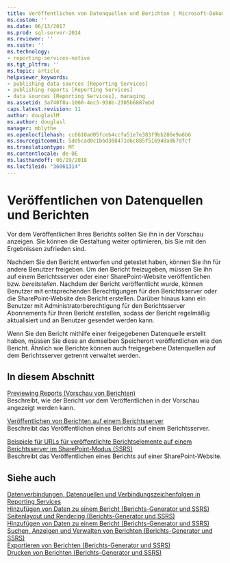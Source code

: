 ```yaml
---
title: Veröffentlichen von Datenquellen und Berichten | Microsoft-Dokumentation
ms.custom: ''
ms.date: 06/13/2017
ms.prod: sql-server-2014
ms.reviewer: ''
ms.suite: ''
ms.technology:
- reporting-services-native
ms.tgt_pltfrm: ''
ms.topic: article
helpviewer_keywords:
- publishing data sources [Reporting Services]
- publishing reports [Reporting Services]
- data sources [Reporting Services], managing
ms.assetid: 3a740f8a-1060-4ec3-938b-2305b6887ebd
caps.latest.revision: 11
author: douglaslM
ms.author: douglasl
manager: mblythe
ms.openlocfilehash: cc6610ad05fceb4ccfa51e7e383f9bb286e9a6b6
ms.sourcegitcommit: 5dd5cad0c1bbd308471d6c885f516948ad67dfcf
ms.translationtype: MT
ms.contentlocale: de-DE
ms.lasthandoff: 06/19/2018
ms.locfileid: "36061314"
---
```

# <a name="publishing-data-sources-and-reports"></a>Veröffentlichen von Datenquellen und Berichten
  Vor dem Veröffentlichen Ihres Berichts sollten Sie ihn in der Vorschau anzeigen. Sie können die Gestaltung weiter optimieren, bis Sie mit den Ergebnissen zufrieden sind.  
  
 Nachdem Sie den Bericht entworfen und getestet haben, können Sie ihn für andere Benutzer freigeben. Um den Bericht freizugeben, müssen Sie ihn auf einem Berichtsserver oder einer SharePoint-Website veröffentlichen bzw. *bereitstellen*. Nachdem der Bericht veröffentlicht wurde, können Benutzer mit entsprechenden Berechtigungen für den Berichtsserver oder die SharePoint-Website den Bericht erstellen. Darüber hinaus kann ein Benutzer mit Administratorberechtigung für den Berichtsserver Abonnements für Ihren Bericht erstellen, sodass der Bericht regelmäßig aktualisiert und an Benutzer gesendet werden kann.  
  
 Wenn Sie den Bericht mithilfe einer freigegebenen Datenquelle erstellt haben, müssen Sie diese an demselben Speicherort veröffentlichen wie den Bericht. Ähnlich wie Berichte können auch freigegebene Datenquellen auf dem Berichtsserver getrennt verwaltet werden.  
  
## <a name="in-this-section"></a>In diesem Abschnitt  
 [Previewing Reports (Vorschau von Berichten)](previewing-reports.md)  
 Beschreibt, wie der Bericht vor dem Veröffentlichen in der Vorschau angezeigt werden kann.  
  
 [Veröffentlichen von Berichten auf einem Berichtsserver](publishing-reports-to-a-report-server.md)  
 Beschreibt das Veröffentlichen eines Berichts auf einem Berichtsserver.  
  
 [Beispiele für URLs für veröffentlichte Berichtselemente auf einem Berichtsserver im SharePoint-Modus &#40;SSRS&#41;](../tools/url-examples-for-items-on-a-report-server-sharepoint-mode.md)  
 Beschreibt das Veröffentlichen eines Berichts auf einer SharePoint-Website.  
  
## <a name="see-also"></a>Siehe auch  
 [Datenverbindungen, Datenquellen und Verbindungszeichenfolgen in Reporting Services](../data-connections-data-sources-and-connection-strings-in-reporting-services.md)   
 [Hinzufügen von Daten zu einem Bericht &#40;Berichts-Generator und SSRS&#41;](../report-data/report-datasets-ssrs.md)   
 [Seitenlayout und Rendering (Berichts-Generator und SSRS)](../report-design/page-layout-and-rendering-report-builder-and-ssrs.md)   
 [Hinzufügen von Daten zu einem Bericht &#40;Berichts-Generator und SSRS&#41;](../report-data/report-datasets-ssrs.md)   
 [Suchen, Anzeigen und Verwalten von Berichten (Berichts-Generator und SSRS)](../report-builder/finding-viewing-and-managing-reports-report-builder-and-ssrs.md)   
 [Exportieren von Berichten &#40;Berichts-Generator und SSRS&#41;](../report-builder/export-reports-report-builder-and-ssrs.md)   
 [Drucken von Berichten (Berichts-Generator und SSRS)](../report-builder/print-reports-report-builder-and-ssrs.md)  
  
  
